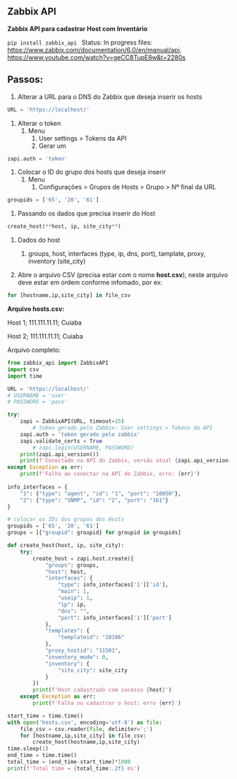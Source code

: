 ## Zabbix API

**Zabbix API para cadastrar Host com Inventário**

`
pip install zabbix_api 
`
Status: In progress
files: https://www.zabbix.com/documentation/6.0/en/manual/api, https://www.youtube.com/watch?v=geCC8TupE8w&t=2280s

## Passos:

1. Alterar a URL para o DNS do Zabbix que deseja inserir os hosts

```python
URL = 'https://localhost/'
```

1. Alterar o token
    1. Menu
        1. User settings > Tokens da API
        2. Gerar um

```python
zapi.auth = 'token'
```

1. Colocar o ID do grupo dos hosts que deseja inserir
    1. Menu
        1. Configurações > Grupos de Hosts > Grupo > Nº final da URL

```python
groupids = ['65', '20', '61']
```

1. Passando os dados que precisa inserir do Host

```python
create_host(**host, ip, site_city**)
```

1. Dados do host
    1. groups, host, interfaces (type, ip, dns, port), tamplate, proxy, inventory (site_city)

1. Abre o arquivo CSV (precisa estar com o nome **host.csv**), neste arquivo deve estar em ordem conforme infomado, por ex:

```python
for [hostname,ip,site_city] in file_csv    
```

**Arquivo hosts.csv:**

Host 1; 111.111.11.11; Cuiaba

Host 2; 111.111.11.11; Cuiaba

Arquivo completo:

```python
from zabbix_api import ZabbixAPI
import csv
import time

URL = 'https://localhost/'
# USERNAME = 'user'
# PASSWORD = 'pass'

try:
    zapi = ZabbixAPI(URL, timeout=15)
		# token gerado pelo Zabbix: User settings > Tokens da API
    zapi.auth = 'token gerado pelo zabbix'
    zapi.validate_certs = True
		# zapi.login(USERNAME, PASSWORD)
    print(zapi.api_version())
    print(f'Conectado na API do Zabbix, versão atual {zapi.api_version()}')
except Exception as err:
    print(f'Falha ao conectar na API do Zabbix, erro: {err}')
    
info_interfaces = {
    "1": {"type": "agent", "id": "1", "port": "10050"},
    "2": {"type": "SNMP", "id": "2", "port": "161"}    
}

# colocar os IDs dos grupos dos Hosts
groupids = ['65', '20', '61']
groups = [{"groupid": groupid} for groupid in groupids]

def create_host(host, ip, site_city):       
    try:
        create_host = zapi.host.create({
            "groups": groups,
            "host": host,
            "interfaces": {
                "type": info_interfaces['1']['id'],
                "main": 1,
                "useip": 1,
                "ip": ip,
                "dns": "",
                "port": info_interfaces['1']['port']                          
            },   
            "templates": {
                "templateid": "10186"
            },
            "proxy_hostid": "11501",
            "inventory_mode": 0,         
            "inventory": {
                "site_city": site_city             
            }
        })
        print(f'Host cadastrado com sucesso {host}')
    except Exception as err:
        print(f'Falha ou cadastrar o host: erro {err}')

start_time = time.time()
with open('hosts.csv', encoding='utf-8') as file:
    file_csv = csv.reader(file, delimiter=';')
    for [hostname,ip,site_city] in file_csv:
        create_host(hostname,ip,site_city) 
time.sleep(1)
end_time = time.time()
total_time = (end_time-start_time)*1000
print(f'Total time = {total_time:.2f} ms')